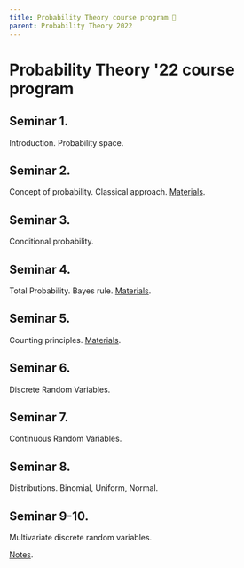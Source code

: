 ```yaml
---
title: Probability Theory course program 🎰
parent: Probability Theory 2022
---
```

# Probability Theory '22 course program

## Seminar 1.

Introduction. Probability space.

## Seminar 2.

Concept of probability. Classical approach.
[Materials](./materials/probability_function.pdf).

## Seminar 3.

Conditional probability.

## Seminar 4.

Total Probability. Bayes rule.
[Materials](./materials/total_probability_bayes.pdf).

## Seminar 5. 

Counting principles.
[Materials](./materials/counting_principles.pdf).

## Seminar 6.

Discrete Random Variables.

## Seminar 7.

Continuous Random Variables.

## Seminar 8.

Distributions. Binomial, Uniform, Normal.

## Seminar 9-10.

Multivariate discrete random variables.

[Notes](./notes/multivariate_distribution_notes.pdf).
